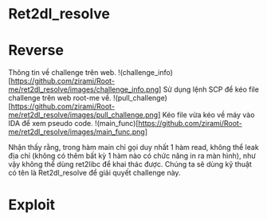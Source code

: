 # Ret2dl_resolve
# Reverse
Thông tin về challenge trên web.
!(challenge_info)[https://github.com/zirami/Root-me/ret2dl_resolve/images/challenge_info.png]
Sử dụng lệnh SCP để kéo file challenge trên web root-me về.
!(pull_challenge)[https://github.com/zirami/Root-me/ret2dl_resolve/images/pull_challenge.png]
Kéo file vừa kéo về máy vào IDA để xem pseudo code.
!(main_func)[https://github.com/zirami/Root-me/ret2dl_resolve/images/main_func.png]

Nhận thấy rằng, trong hàm main chỉ gọi duy nhất 1 hàm read, không thể leak địa chỉ (không có thêm bất kỳ 1 hàm nào có chức năng in ra màn hình), như vậy không thể dùng ret2libc để khai thác được. Chúng ta sẽ dùng kỹ thuật có tên là Ret2dl_resolve để giải quyết challenge này.
# Exploit